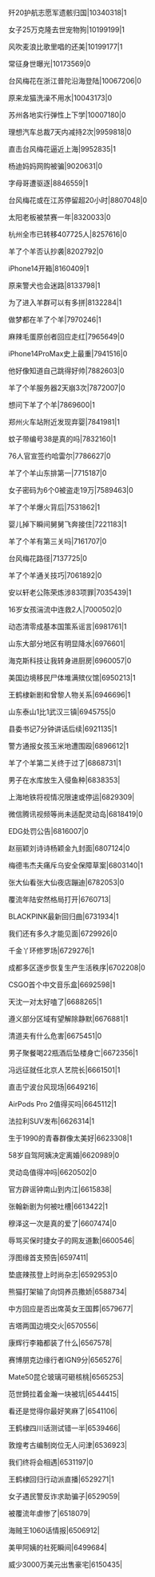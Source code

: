 歼20护航志愿军遗骸归国|10340318|1

女子25万克隆去世宠物狗|10199199|1

风吹麦浪比歌里唱的还美|10199177|1

常征身世曝光|10173569|0

台风梅花在浙江普陀沿海登陆|10067206|0

原来龙猫洗澡不用水|10043173|0

苏州各地实行弹性上下学|10007180|0

理想汽车总裁7天内减持2次|9959818|0

直击台风梅花逼近上海|9952835|1

杨迪妈妈网购被骗|9020631|0

字母哥遭驱逐|8846559|1

台风梅花或在江苏停留超20小时|8807048|0

太阳老板被禁赛一年|8320033|0

杭州全市已转移407725人|8257616|0

羊了个羊否认抄袭|8202792|0

iPhone14开箱|8160409|1

原来警犬也会迷路|8133798|1

为了进入羊群可以有多拼|8132284|1

做梦都在羊了个羊|7970246|1

麻辣毛蛋原创者回应走红|7965649|0

iPhone14ProMax史上最重|7941516|0

他好像知道自己跳得好帅|7882603|0

羊了个羊服务器2天崩3次|7872007|0

想问下羊了个羊|7869600|1

郑州火车站附近发现弃婴|7841981|1

蚊子带编号38是真的吗|7832160|1

76人官宣签约哈雷尔|7786627|0

羊了个羊山东排第一|7715187|0

女子密码为6个0被盗走19万|7589463|0

羊了个羊爆火背后|7531862|1

婴儿掉下瞬间舅舅飞奔接住|7221183|1

羊了个羊有第三关吗|7161707|0

台风梅花路径|7137725|0

羊了个羊通关技巧|7061892|0

安以轩老公陈荣炼涉83项罪|7035439|1

16岁女孩湍流中连救2人|7000502|0

动态清零成基本国策系谣言|6981761|1

山东大部分地区有明显降水|6976601|

海克斯科技让我转身进厨房|6960057|0

美国边境移民尸体堆满殡仪馆|6950213|1

王鹤棣新剧和曾黎人物关系|6946696|1

山东泰山1比1武汉三镇|6945755|0

县委书记7分钟讲话后续|6921135|1

警方通报女孩玉米地遭围殴|6896612|1

羊了个羊第二关终于过了|6868731|1

男子在水库放生入侵鱼种|6838353|

上海地铁将视情况限速或停运|6829309|

微信腾讯视频等尚未适配灵动岛|6818419|0

EDG处罚公告|6816007|0

赵丽颖刘诗诗杨颖金九封面|6807124|0

梅德韦杰夫痛斥乌安全保障草案|6803140|1

张大仙看张大仙夜店蹦迪|6782053|0

覆流年陆安然格局打开|6760713|

BLACKPINK最新回归曲|6731934|1

我们还有多久才能见面|6729926|0

千金丫环修罗场|6729276|1

成都多区逐步恢复生产生活秩序|6702208|0

CSGO首个中文音乐盒|6692598|1

天沈一对太好嗑了|6688265|1

遵义部分区域有望解除静默|6676881|1

清道夫有什么危害|6675451|0

男子聚餐喝22瓶酒后坠楼身亡|6672356|1

冯远征就任北京人艺院长|6661501|1

直击宁波台风现场|6649216|

AirPods Pro 2值得买吗|6645112|1

法拉利SUV发布|6626314|1

生于1990的青春群像太美好|6623308|1

58岁自驾阿姨决定离婚|6620989|0

灵动岛值得冲吗|6620502|0

官方辟谣钟南山到内江|6615838|

张翰新剧为何被吐槽|6613422|1

穆泽这一次是真的爱了|6607474|0

辱骂买保时捷女子的网友道歉|6600546|

浮图缘首支预告|6597411|

垫底辣孩登上时尚杂志|6592953|0

熊猫打架输了向饲养员撒娇|6588734|

中方回应是否出席英女王国葬|6579677|

吉塔两国边境交火|6570556|

康辉行李箱都装了什么|6567578|

赛博朋克边缘行者IGN9分|6565276|

Mate50昆仑玻璃可砸核桃|6565253|

范世錡拉着金瀚一块被坑|6544415|

看还是觉得你最好笑麻了|6541106|

王鹤棣四川话测试错一半|6539466|

敦煌考古编制岗位无人问津|6536923|

我们终将会相遇|6531197|0

王鹤棣回归行动派直播|6529271|1

女子遇民警反诈求助骗子|6529059|

被覆流年虐惨了|6518079|

海贼王1060话情报|6506912|

美甲阿姨的社死瞬间|6499684|

威少3000万美元出售豪宅|6150435|

